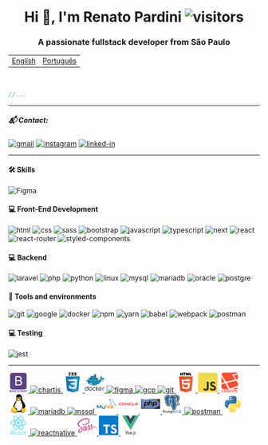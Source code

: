 <h1 align="center">Hi 👋, I'm Renato Pardini <img src="https://visitor-badge.laobi.icu/badge?page_id=renatopardini.renatopardini" alt="visitors"></h1>
<h3 align="center">A passionate fullstack developer from São Paulo</h3>

<table align="center">
    <tr>
        <td><a href="README.md">English</a></td>
        <td><a href="readme_pt-br.md">Português</a></td>
    </tr>
</table>

<br/>

```javascript
//...
```

---

##### 📬 Contact: 

[![gmail](https://img.shields.io/badge/Gmail-D14836?style=for-the-badge&logo=Gmail&logoColor=white)](mailto:renatopardini@hotmail.com)
[![instagram](https://img.shields.io/badge/Instagram-E4405F?style=for-the-badge&logo=instagram&logoColor=white)](https://instagram.com/pardini.renato)
[![linked-in](https://img.shields.io/badge/Linkedin-0077B5?style=for-the-badge&logo=LinkedIn&logoColor=white)](https://linkedin.com/in/renatopardini)

---

#### 🛠️ Skills

<!-- FIGMA -->
![Figma](https://img.shields.io/badge/Figma-F24D1D.svg?style=for-the-badge&logo=figma&logoColor=white)

#### :computer: Front-End Development

![html](https://img.shields.io/badge/HTML5-E96228?style=for-the-badge&logo=html5&logoColor=white)
![css](https://img.shields.io/badge/CSS3-1572B6?style=for-the-badge&logo=css3&logoColor=white)
![sass](https://img.shields.io/badge/Sass-C76494?style=for-the-badge&logo=sass&logoColor=white)
![bootstrap](https://img.shields.io/badge/BootStrap-6E42A2?style=for-the-badge&logo=bootstrap&logoColor=white)
![javascript](https://img.shields.io/badge/JavaScript-323330?style=for-the-badge&logo=javascript&logoColor=F7DF1E)
![typescript](https://img.shields.io/badge/TypeScript-3178C6?style=for-the-badge&logo=typescript&logoColor=white)
![next](https://img.shields.io/badge/Next-000000?style=for-the-badge&logo=nextdotjs&logoColor=FFFFFF)
![react](https://img.shields.io/badge/React-20232A?style=for-the-badge&logo=react&logoColor=61DAFB)
![react-router](https://img.shields.io/badge/React_Router-CA4245?style=for-the-badge&logo=react-router&logoColor=white)
![styled-components](https://img.shields.io/badge/styled_components-DB7093?style=for-the-badge&logo=styled-components&logoColor=white)

#### :computer: Backend

![laravel](https://img.shields.io/badge/Laravel-F72D20?style=for-the-badge&logo=laravel&logoColor=white)
![php](https://img.shields.io/badge/Php-7377AD?style=for-the-badge&logo=php&logoColor=white)
![python](https://img.shields.io/badge/Python-396FA1?style=for-the-badge&logo=python&logoColor=white)
![linux](https://img.shields.io/badge/Linux-222222?style=for-the-badge&logo=linux&logoColor=white)
![mysql](https://img.shields.io/badge/Mysql-DD8A00?style=for-the-badge&logo=mysql&logoColor=white)
![mariadb](https://img.shields.io/badge/Maria_DB-00215E?style=for-the-badge&logo=mariadb&logoColor=white)
![oracle](https://img.shields.io/badge/Oracle-F7131C?style=for-the-badge&logo=oracle&logoColor=white)
![postgre](https://img.shields.io/badge/Postgre-305D8D?style=for-the-badge&logo=dbpostgre&logoColor=white)

#### :wrench: Tools and environments

![git](https://img.shields.io/badge/Git-F05032.svg?style=for-the-badge&logo=git&logoColor=white)
![google](https://img.shields.io/badge/Google_Cloud-E34133.svg?style=for-the-badge&logo=googlecloud&logoColor=white)
![docker](https://img.shields.io/badge/Docker-0396C0.svg?style=for-the-badge&logo=docker&logoColor=white)
![npm](https://img.shields.io/badge/NPM-CB3837.svg?style=for-the-badge&logo=npm&logoColor=white)
![yarn](https://img.shields.io/badge/Yarn-2C8EBB.svg?style=for-the-badge&logo=yarn&logoColor=white)
![babel](https://img.shields.io/badge/babel-FCDF3F.svg?style=for-the-badge&logo=babel&logoColor=white)
![webpack](https://img.shields.io/badge/webpack-2C8EBB.svg?style=for-the-badge&logo=webpack&logoColor=white)
![postman](https://img.shields.io/badge/Postman-F56933?style=for-the-badge&logo=postman&logoColor=white)

#### :computer: Testing

![jest](https://img.shields.io/badge/Jest-C21325?style=for-the-badge&logo=jest&logoColor=white)

---

<p align="left"> <a href="https://getbootstrap.com" target="_blank"> <img src="https://raw.githubusercontent.com/devicons/devicon/master/icons/bootstrap/bootstrap-plain-wordmark.svg" alt="bootstrap" width="40" height="40"/> </a> <a href="https://www.chartjs.org" target="_blank"> <img src="https://www.chartjs.org/media/logo-title.svg" alt="chartjs" width="40" height="40"/> </a> <a href="https://www.w3schools.com/css/" target="_blank"> <img src="https://raw.githubusercontent.com/devicons/devicon/master/icons/css3/css3-original-wordmark.svg" alt="css3" width="40" height="40"/> </a> <a href="https://www.docker.com/" target="_blank"> <img src="https://raw.githubusercontent.com/devicons/devicon/master/icons/docker/docker-original-wordmark.svg" alt="docker" width="40" height="40"/> </a> <a href="https://www.figma.com/" target="_blank"> <img src="https://www.vectorlogo.zone/logos/figma/figma-icon.svg" alt="figma" width="40" height="40"/> </a> <a href="https://cloud.google.com" target="_blank"> <img src="https://www.vectorlogo.zone/logos/google_cloud/google_cloud-icon.svg" alt="gcp" width="40" height="40"/> </a> <a href="https://git-scm.com/" target="_blank"> <img src="https://www.vectorlogo.zone/logos/git-scm/git-scm-icon.svg" alt="git" width="40" height="40"/> </a> <a href="https://www.w3.org/html/" target="_blank"> <img src="https://raw.githubusercontent.com/devicons/devicon/master/icons/html5/html5-original-wordmark.svg" alt="html5" width="40" height="40"/> </a> <a href="https://developer.mozilla.org/en-US/docs/Web/JavaScript" target="_blank"> <img src="https://raw.githubusercontent.com/devicons/devicon/master/icons/javascript/javascript-original.svg" alt="javascript" width="40" height="40"/> </a> <a href="https://laravel.com/" target="_blank"> <img src="https://raw.githubusercontent.com/devicons/devicon/master/icons/laravel/laravel-plain-wordmark.svg" alt="laravel" width="40" height="40"/> </a> <a href="https://www.linux.org/" target="_blank"> <img src="https://raw.githubusercontent.com/devicons/devicon/master/icons/linux/linux-original.svg" alt="linux" width="40" height="40"/> </a> <a href="https://mariadb.org/" target="_blank"> <img src="https://www.vectorlogo.zone/logos/mariadb/mariadb-icon.svg" alt="mariadb" width="40" height="40"/> </a> <a href="https://www.microsoft.com/en-us/sql-server" target="_blank"> <img src="https://www.svgrepo.com/show/303229/microsoft-sql-server-logo.svg" alt="mssql" width="40" height="40"/> </a> <a href="https://www.mysql.com/" target="_blank"> <img src="https://raw.githubusercontent.com/devicons/devicon/master/icons/mysql/mysql-original-wordmark.svg" alt="mysql" width="40" height="40"/> </a> <a href="https://www.oracle.com/" target="_blank"> <img src="https://raw.githubusercontent.com/devicons/devicon/master/icons/oracle/oracle-original.svg" alt="oracle" width="40" height="40"/> </a> <a href="https://www.php.net" target="_blank"> <img src="https://raw.githubusercontent.com/devicons/devicon/master/icons/php/php-original.svg" alt="php" width="40" height="40"/> </a> <a href="https://www.postgresql.org" target="_blank"> <img src="https://raw.githubusercontent.com/devicons/devicon/master/icons/postgresql/postgresql-original-wordmark.svg" alt="postgresql" width="40" height="40"/> </a> <a href="https://postman.com" target="_blank"> <img src="https://www.vectorlogo.zone/logos/getpostman/getpostman-icon.svg" alt="postman" width="40" height="40"/> </a> <a href="https://www.python.org" target="_blank"> <img src="https://raw.githubusercontent.com/devicons/devicon/master/icons/python/python-original.svg" alt="python" width="40" height="40"/> </a> <a href="https://reactjs.org/" target="_blank"> <img src="https://raw.githubusercontent.com/devicons/devicon/master/icons/react/react-original-wordmark.svg" alt="react" width="40" height="40"/> </a> <a href="https://reactnative.dev/" target="_blank"> <img src="https://reactnative.dev/img/header_logo.svg" alt="reactnative" width="40" height="40"/> </a> <a href="https://sass-lang.com" target="_blank"> <img src="https://raw.githubusercontent.com/devicons/devicon/master/icons/sass/sass-original.svg" alt="sass" width="40" height="40"/> </a> <a href="https://www.typescriptlang.org/" target="_blank"> <img src="https://raw.githubusercontent.com/devicons/devicon/master/icons/typescript/typescript-original.svg" alt="typescript" width="40" height="40"/> </a> <a href="https://vuejs.org/" target="_blank"> <img src="https://raw.githubusercontent.com/devicons/devicon/master/icons/vuejs/vuejs-original-wordmark.svg" alt="vuejs" width="40" height="40"/> </a> </p>
